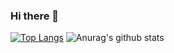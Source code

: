 ### Hi there 👋

<!--
**lidmyr93/lidmyr93** is a ✨ _special_ ✨ repository because its `README.md` (this file) appears on your GitHub profile.

Here are some ideas to get you started:

- 🔭 I’m currently working on ...
- 🌱 I’m currently learning ...
- 👯 I’m looking to collaborate on ...
- 🤔 I’m looking for help with ...
- 💬 Ask me about ...
- 📫 How to reach me: ...
- 😄 Pronouns: ...
- ⚡ Fun fact: ...
-->

[![Top Langs](https://github-readme-stats.vercel.app/api/top-langs/?username=lidmyr93&show_icons=true&theme-dark)](https://github.com/anuraghazra/github-readme-stats)
![Anurag's github stats](https://github-readme-stats.vercel.app/api?username=lidmyr93&show_icons=true&theme=dark)
